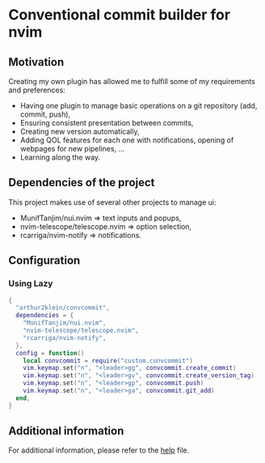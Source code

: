 # Conventional commit builder for nvim

## Motivation

Creating my own plugin has allowed me to fulfill some of my requirements and preferences:
- Having one plugin to manage basic operations on a git repository (add, commit, push),
- Ensuring consistent presentation between commits,
- Creating new version automatically,
- Adding QOL features for each one with notifications, opening of webpages for new pipelines, …
- Learning along the way.

## Dependencies of the project

This project makes use of several other projects to manage ui:
- MunifTanjim/nui.nvim ⇒ text inputs and popups,
- nvim-telescope/telescope.nvim ⇒ option selection,
- rcarriga/nvim-notify ⇒ notifications.

## Configuration

### Using Lazy

```lua
{
  "arthur2klein/convcommit",
  dependencies = {
    "MunifTanjim/nui.nvim",
    "nvim-telescope/telescope.nvim",
    "rcarriga/nvim-notify",
  },
  config = function()
    local convcommit = require("custom.convcommit")
    vim.keymap.set("n", "<leader>gg", convcommit.create_commit)
    vim.keymap.set("n", "<leader>gv", convcommit.create_version_tag)
    vim.keymap.set("n", "<leader>gp", convcommit.push)
    vim.keymap.set("n", "<leader>ga", convcommit.git_add)
  end,
}
```

## Additional information

For additional information, please refer to the [help](./doc/convommit.txt) file.

